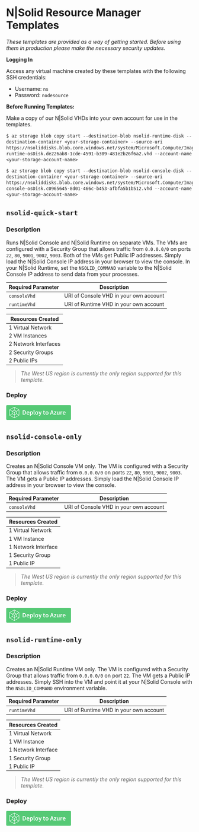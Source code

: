# N|Solid Resource Manager Templates

_These templates are provided as a way of getting started. Before using them in production please make the necessary security updates._

**Logging In**

Access any virtual machine created by these templates with the following SSH credentials:
* Username: `ns`
* Password: `nodesource`

**Before Running Templates:**

Make a copy of our N|Solid VHDs into your own account for use in the templates.

```
$ az storage blob copy start --destination-blob nsolid-runtime-disk --destination-container <your-storage-container> --source-uri https://nsoliddisks.blob.core.windows.net/system/Microsoft.Compute/Images/nsolid/4.5.4-runtime-osDisk.de226ab8-1cde-4591-b309-481e2b26f6a2.vhd --account-name <your-storage-account-name>
```

```
$ az storage blob copy start --destination-blob nsolid-console-disk --destination-container <your-storage-container> --source-uri https://nsoliddisks.blob.core.windows.net/system/Microsoft.Compute/Images/nsolid/4.5.4-console-osDisk.c0965645-8d01-466c-b453-afbfa5b1b512.vhd --account-name <your-storage-account-name>
```

## `nsolid-quick-start`

### Description

Runs N|Solid Console and N|Solid Runtime on separate VMs. The VMs are configured with a Security Group that allows traffic from `0.0.0.0/0` on ports `22`, `80`, `9001`, `9002`, `9003`. Both of the VMs get Public IP addresses. Simply load the N|Solid Console IP address in your browser to view the console. In your N|Solid Runtime, set the `NSOLID_COMMAND` variable to the N|Solid Console IP address to send data from your processes.

|  Required Parameter  |                Description                 |
|----------------------|--------------------------------------------|
|     `consoleVhd`     |   URI of Console VHD in your own account   |
|     `runtimeVhd`     |   URI of Runtime VHD in your own account   |

|   Resources Created           |
|-------------------------------|
|       1 Virtual Network       |
|         2 VM Instances        |
|      2 Network Interfaces     |
|       2 Security Groups       |
|         2 Public IPs          |

>_The West US region is currently the only region supported for this template._

### Deploy

[![Launch ARM Template](/images/deploy-to-azure.png)](https://portal.azure.com/#create/Microsoft.Template/uri/https%3A%2F%2Fnodesourcearmtemplates.blob.core.windows.net%2Fpublic%2Fnsolid-quick-start.json)

## `nsolid-console-only`

### Description

Creates an N|Solid Console VM only. The VM is configured with a Security Group that allows traffic from `0.0.0.0/0` on ports `22`, `80`, `9001`, `9002`, `9003`. The VM gets a Public IP addresses. Simply load the N|Solid Console IP address in your browser to view the console.

|  Required Parameter  |                Description                 |
|----------------------|--------------------------------------------|
|     `consoleVhd`     |   URI of Console VHD in your own account   |

|   Resources Created           |
|-------------------------------|
|       1 Virtual Network       |
|         1 VM Instance         |
|       1 Network Interface     |
|        1 Security Group       |
|          1 Public IP          |

>_The West US region is currently the only region supported for this template._

### Deploy

[![Launch ARM Template](/images/deploy-to-azure.png)](https://portal.azure.com/#create/Microsoft.Template/uri/https%3A%2F%2Fnodesourcearmtemplates.blob.core.windows.net%2Fpublic%2Fnsolid-console-only.json)

## `nsolid-runtime-only`

### Description

Creates an N|Solid Runtime VM only. The VM is configured with a Security Group that allows traffic from `0.0.0.0/0` on port `22`. The VM gets a Public IP addresses. Simply SSH into the VM and point it at your N|Solid Console with the `NSOLID_COMMAND` environment variable.

|  Required Parameter  |                Description                 |
|----------------------|--------------------------------------------|
|     `runtimeVhd`     |   URI of Runtime VHD in your own account   |

|   Resources Created           |
|-------------------------------|
|       1 Virtual Network       |
|         1 VM Instance         |
|       1 Network Interface     |
|        1 Security Group       |
|          1 Public IP          |

>_The West US region is currently the only region supported for this template._

### Deploy

[![Launch ARM Template](/images/deploy-to-azure.png)](https://portal.azure.com/#create/Microsoft.Template/uri/https%3A%2F%2Fnodesourcearmtemplates.blob.core.windows.net%2Fpublic%2Fnsolid-runtime-only.json)
